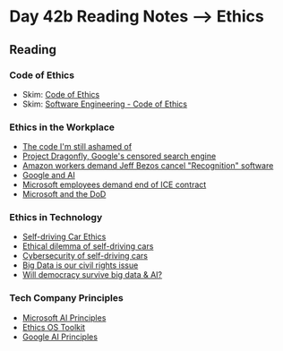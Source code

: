 # Day 42b Reading Notes --> Ethics

## Reading
### Code of Ethics
* Skim: [Code of Ethics](https://www.acm.org/code-of-ethics)
* Skim: [Software Engineering - Code of Ethics](https://ethics.acm.org/code-of-ethics/software-engineering-code/)

### Ethics in the Workplace
* [The code I'm still ashamed of](https://www.freecodecamp.org/news/the-code-im-still-ashamed-of-e4c021dff55e)
* [Project Dragonfly, Google's censored search engine](https://www.vox.com/2018/8/17/17704526/google-dragonfly-censored-search-engine-china)
* [Amazon workers demand Jeff Bezos cancel "Recognition" software](https://gizmodo.com/amazon-workers-demand-jeff-bezos-cancel-face-recognitio-1827037509)
* [Google and AI](https://gizmodo.com/in-reversal-google-says-its-ai-will-not-be-used-for-we-1826649327)
* [Microsoft employees demand end of ICE contract](https://web.archive.org/web/20211124172013/https://www.nytimes.com/2018/06/19/technology/tech-companies-immigration-border.html)
* [Microsoft and the DoD](https://www.businessinsider.com/microsoft-employees-protest-contract-us-army-hololens-2019-2)

### Ethics in Technology
* [Self-driving Car Ethics](https://www.freep.com/story/money/cars/2017/11/21/self-driving-cars-ethics/804805001/)
* [Ethical dilemma of self-driving cars](https://www.theglobeandmail.com/globe-drive/culture/technology/the-ethical-dilemmas-of-self-drivingcars/article37803470/)
* [Cybersecurity of self-driving cars](https://phys.org/news/2017-02-cybersecurity-self-driving-cars.html)
* [Big Data is our civil rights issue](http://solveforinteresting.com/big-data-is-our-generations-civil-rights-issue-and-we-dont-know-it/)
* [Will democracy survive big data & AI?](https://www.scientificamerican.com/article/will-democracy-survive-big-data-and-artificial-intelligence/)

### Tech Company Principles
* [Microsoft AI Principles](https://www.microsoft.com/en-us/ai/responsible-ai?activetab=pivot1%3aprimaryr6)
* [Ethics OS Toolkit](https://ethicalos.org/)
* [Google AI Principles](https://www.blog.google/technology/ai/ai-principles/)